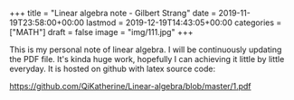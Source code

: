 +++
title = "Linear algebra note - Gilbert Strang"
date = 2019-11-19T23:58:00+00:00
lastmod = 2019-12-19T14:43:05+00:00
categories = ["MATH"]
draft = false
image = "img/111.jpg"
+++

This is my personal note of linear algebra. I will be continuously updating the
PDF file. It's kinda huge work, hopefully I can achieving it little by little
everyday. It is hosted on github with latex source code:

<https://github.com/QiKatherine/Linear-algebra/blob/master/1.pdf>
